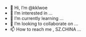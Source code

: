 - 👋 Hi, I’m @kklwoe
- 👀 I’m interested in ...
- 🌱 I’m currently learning ...
- 💞️ I’m looking to collaborate on ...
- 📫 How to reach me , SZ.CHINA ...

<!---
kklwoe/kklwoe is a ✨ special ✨ repository because its `README.md` (this file) appears on your GitHub profile.
You can click the Preview link to take a look at your changes.
--->
